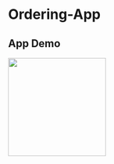 # Ordering-App

## App Demo





<img src="https://user-images.githubusercontent.com/59039044/176176234-8cc29efa-c0c9-461c-a6de-db966be63cd5.mov" width="200">



